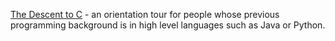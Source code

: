 [The Descent to C](https://www.chiark.greenend.org.uk/~sgtatham/cdescent/) - an orientation tour for people whose previous programming background is in high level languages such as Java or Python.
